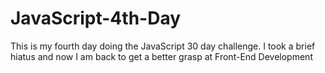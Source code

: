 # JavaScript-4th-Day

This is my fourth day doing the JavaScript 30 day challenge. I took a brief hiatus and now I am back to get a better grasp at Front-End Development
